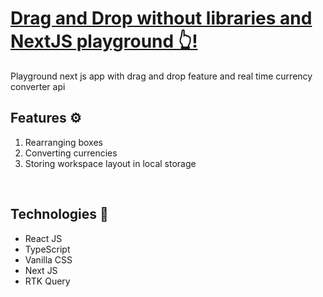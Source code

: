 # [**Drag and Drop without libraries and NextJS playground 👆!**](https://currency-converternext.netlify.app/)

Playground next js app with drag and drop feature and real time currency converter api

## **Features ⚙️**

1. Rearranging boxes
2. Converting currencies
3. Storing workspace layout in local storage

&nbsp;

## **Technologies 🧪**

- React JS
- TypeScript
- Vanilla CSS
- Next JS
- RTK Query
